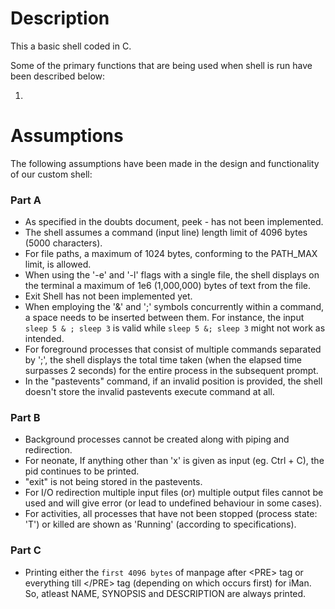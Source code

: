 # Description

This a basic shell coded in C. 

Some of the primary functions that are being used when shell is run have been described below:

1. 



# Assumptions


The following assumptions have been made in the design and functionality of our custom shell:

### Part A
- As specified in the doubts document, peek - has not been implemented.
- The shell assumes a command (input line) length limit of 4096 bytes (5000 characters).
- For file paths, a maximum of 1024 bytes, conforming to the PATH_MAX limit, is allowed.
- When using the '-e' and '-l' flags with a single file, the shell displays on the terminal a maximum of 1e6 (1,000,000) bytes of text from the file.
- Exit Shell has not been implemented yet.
- When employing the '&' and ';' symbols concurrently within a command, a space needs to be inserted between them. For instance, the input `sleep 5 & ; sleep 3` is valid while `sleep 5 &; sleep 3` might not work as intended.
- For foreground processes that consist of multiple commands separated by ';', the shell displays the total time taken (when the elapsed time surpasses 2 seconds) for the entire process in the subsequent prompt.
- In the "pastevents" command, if an invalid position is provided, the shell doesn't store the invalid pastevents execute command at all.

### Part B
- Background processes cannot be created along with piping and redirection.
- For neonate, If anything other than 'x' is given as input (eg. Ctrl + C), the pid continues to be printed. 
- "exit" is not being stored in the pastevents.
- For I/O redirection multiple input files (or) multiple output files cannot be used and will give error (or lead to undefined behaviour in some cases). 
- For activities, all processes that have not been stopped (process state: 'T') or killed are shown as 'Running' (according to specifications).

### Part C
- Printing either the `first 4096 bytes` of manpage after &lt;PRE&gt; tag or everything till &lt;/PRE&gt; tag (depending on which occurs first) for iMan. So, atleast NAME, SYNOPSIS and DESCRIPTION are always printed.


